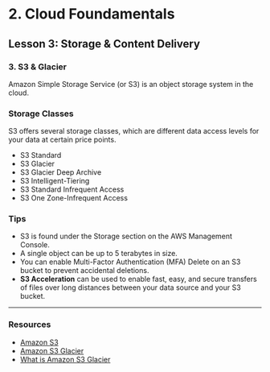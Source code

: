 # 2. Cloud Foundamentals 

## Lesson 3: Storage & Content Delivery 


### 3. S3 & Glacier 

Amazon Simple Storage Service (or S3) is an object storage system in the cloud.

### Storage Classes
S3 offers several storage classes, which are different data access levels for your data at certain price points.
* S3 Standard
* S3 Glacier
* S3 Glacier Deep Archive
* S3 Intelligent-Tiering
* S3 Standard Infrequent Access
* S3 One Zone-Infrequent Access
### Tips
* S3 is found under the Storage section on the AWS Management Console.
* A single object can be up to 5 terabytes in size.
* You can enable Multi-Factor Authentication (MFA) Delete on an S3 bucket to prevent accidental deletions.
* **S3 Acceleration** can be used to enable fast, easy, and secure transfers of files over long distances between your data source and your S3 bucket.

___

### Resources 

* [Amazon S3](https://aws.amazon.com/s3/)
* [Amazon S3 Glacier](https://aws.amazon.com/glacier/)
* [What is Amazon S3 Glacier](https://docs.aws.amazon.com/amazonglacier/latest/dev/introduction.html)

